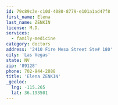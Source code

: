 ```yaml
---
id: 79c89c3e-c10d-4080-8779-e101a1ad47f8
first_name: Elena
last_name: ZENKIN
license: M.D.
services:
  - family-medicine
category: doctors
address: '2410 Fire Mesa Street Ste# 180'
city: 'Las Vegas'
state: NV
zip: '89128'
phone: 702-944-2888
title: 'Elena ZENKIN'
_geoloc:
  lng: -115.265
  lat: 36.193501
---
```

